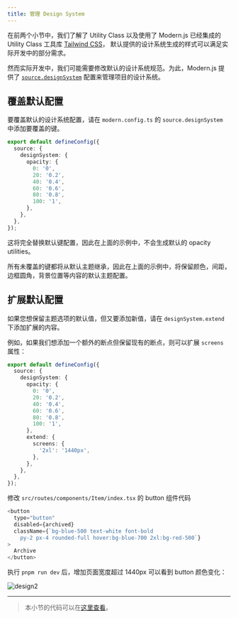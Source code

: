 ```yaml
---
title: ​管理 Design System
---
```


在前两个小节中，我们了解了 Utility Class 以及使用了 Modern.js 已经集成的 Utility Class 工具库 [Tailwind CSS](https://tailwindcss.com/)，
默认提供的设计系统生成的样式可以满足实际开发中的部分需求。

然而实际开发中，我们可能需要修改默认的设计系统规范。为此，Modern.js 提供了
[`source.designSystem`](/docs/configure/app/source/design-system) 配置来管理项目的设计系统。

## 覆盖默认配置

要覆盖默认的设计系统配置，请在 `modern.config.ts` 的 `source.designSystem` 中添加要覆盖的键。

```typescript title="modern.config.ts"
export default defineConfig({
  source: {
    designSystem: {
      opacity: {
        0: '0',
        20: '0.2',
        40: '0.4',
        60: '0.6',
        80: '0.8',
        100: '1',
      },
    },
  },
});
```

这将完全替换默认键配置，因此在上面的示例中，不会生成默认的 opacity utilities。

所有未覆盖的键都将从默认主题继承，因此在上面的示例中，将保留颜色，间距，边框圆角，背景位置等内容的默认主题配置。

## 扩展默认配置

如果您想保留主题选项的默认值，但又要添加新值，请在 `designSystem.extend` 下添加扩展的内容。

例如，如果我们想添加一个额外的断点但保留现有的断点，则可以扩展 `screens` 属性：

```typescript title="modern.config.ts"
export default defineConfig({
  source: {
    designSystem: {
      opacity: {
        0: '0',
        20: '0.2',
        40: '0.4',
        60: '0.6',
        80: '0.8',
        100: '1',
      },
      extend: {
        screens: {
          '2xl': '1440px',
        },
      },
    },
  },
});
```

修改 `src/routes/components/Item/index.tsx` 的 button 组件代码

```js
<button
  type="button"
  disabled={archived}
  className={`bg-blue-500 text-white font-bold
    py-2 px-4 rounded-full hover:bg-blue-700 2xl:bg-red-500`}
>
  Archive
</button>
```

执行 `pnpm run dev` 后，增加页面宽度超过 1440px 可以看到 button 颜色变化：

![design2](https://lf3-static.bytednsdoc.com/obj/eden-cn/aphqeh7uhohpquloj/modern-js/docs/06/result4.png)

---

> 本小节的代码可以在[这里查看](https://github.com/modern-js-dev/modern-js-examples/tree/main/tutorials/c06/hello-modern-4)。
